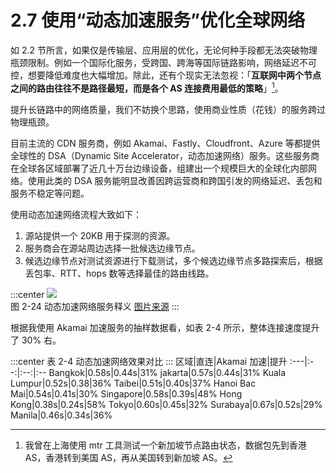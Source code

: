 # 2.7 使用“动态加速服务”优化全球网络

如 2.2 节所言，如果仅是传输层、应用层的优化，无论何种手段都无法突破物理瓶颈限制。例如一个国际化服务，受跨国、跨海等国际链路影响，网络延迟不可控，想要降低难度也大幅增加。除此，还有个现实无法忽视：「**互联网中两个节点之间的路由往往不是路径最短，而是各个 AS 连接费用最低的策略**」[^1]。

提升长链路中的网络质量，我们不妨换个思路，使用商业性质（花钱）的服务跨过物理瓶颈。

目前主流的 CDN 服务商，例如 Akamai、Fastly、Cloudfront、Azure 等都提供全球性的 DSA（Dynamic Site Accelerator，动态加速网络）服务。这些服务商在全球各区域部署了近几十万台边缘设备，组建出一个规模巨大的全球化内部网络。使用此类的 DSA 服务能明显改善因跨运营商和跨国引发的网络延迟、丢包和服务不稳定等问题。

使用动态加速网络流程大致如下：

1. 源站提供一个 20KB 用于探测的资源。
2. 服务商会在源站周边选择一批候选边缘节点。
3. 候选边缘节点对测试资源进行下载测试，多个候选边缘节点多路探索后，根据丢包率、RTT、hops 数等选择最佳的路由线路。

:::center
  ![](../assets/dsa.png)<br/>
 图 2-24 动态加速网络服务释义 [图片来源](https://www.cdnetworks.com/cn/web-performance/dynamic-web-acceleration/)
:::

根据我使用 Akamai 加速服务的抽样数据看，如表 2-4 所示，整体连接速度提升了 30% 右。

:::center
表 2-4 动态加速网络效果对比
:::
区域|直连|Akamai 加速|提升
:---|:--:|:--:|:--
Bangkok|0.58s|0.44s|31%
jakarta|0.57s|0.44s|31%
Kuala Lumpur|0.52s|0.38|36%
Taibei|0.51s|0.40s|37%
Hanoi Bac Mai|0.54s|0.41s|30%
Singapore|0.58s|0.39s|48%
Hong Kong|0.38s|0.24s|58%
Tokyo|0.60s|0.45s|32%
Surabaya|0.67s|0.52s|29%
Manila|0.46s|0.34s|36%

[^1]: 我曾在上海使用 mtr 工具测试一个新加坡节点路由状态，数据包先到香港 AS，香港转到美国 AS，再从美国转到新加坡 AS。
